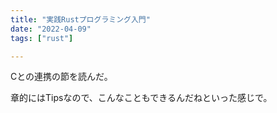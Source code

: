 ```yaml
---
title: "実践Rustプログラミング入門"
date: "2022-04-09"
tags: ["rust"]

---
```


Cとの連携の節を読んだ。

章的にはTipsなので、こんなこともできるんだねといった感じで。
